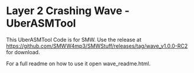 # Layer 2 Crashing Wave - UberASMTool

This UberASMTool Code is for SMW. Use the release at https://github.com/SMWW4mp3/SMWStuff/releases/tag/wave_v1.0.0-RC2 for download.

For a full readme on how to use it open wave_readme.html.

